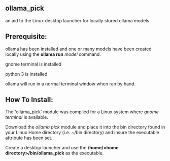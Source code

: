 ## ollama_pick
an aid to the Linux desktop launcher for locally stored ollama models

## Prerequisite:

ollama has been installed and one or many models have been created locally using the **ollama run** *model* command.

gnome terminal is installed

python 3 is installed

ollama will run in a normal terminal window when ran by hand.

## How To Install:

The 'ollama_pick' module was compiled for a Linux system where *gnome terminal* is available.

Download the *ollama pick* module and place it into the bin directory found in your Linux Home directory (i.e. ~/bin directory) and insure the executable attribute has been set.

Create a desktop launcher and use the **\/home/<home directory\>/bin/ollama_pick** as the executable.
